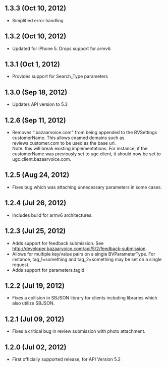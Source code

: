 ## 1.3.3 (Oct 10, 2012)

* Simplified error handling

## 1.3.2 (Oct 10, 2012)

* Updated for iPhone 5.  Drops support for armv6.

## 1.3.1 (Oct 1, 2012)

* Provides support for Search_Type parameters

## 1.3.0 (Sep 18, 2012)

* Updates API version to 5.3

## 1.2.6 (Sep 11, 2012)

* Removes ".bazaarvoice.com" from being appended to the BVSettings customerName.  This allows cnamed domains such as reviews.customer.com to be used as the base url.  
Note: this will break existing implementations.  For instance, if the customerName was previously set to ugc.client, it should now be set to ugc.client.bazaarvoice.com.

## 1.2.5 (Aug 24, 2012)

* Fixes bug which was attaching unnecessary parameters in some cases.

## 1.2.4 (Jul 26, 2012)

* Includes build for armv6 architectures.

## 1.2.3 (Jul 25, 2012)

* Adds support for feedback submission.  See http://developer.bazaarvoice.com/api/5/2/feedback-submission.
* Allows for multiple key/value pairs on a single BVParameterType.  For instance, tag\_1=something and tag\_2=something may be set on a single request.
* Adds support for parameters.tagid

## 1.2.2 (Jul 19, 2012)

* Fixes a collision in SBJSON library for clients including libraries which also utilize SBJSON.

## 1.2.1 (Jul 09, 2012)

* Fixes a critical bug in review submission with photo attachment.

## 1.2.0 (Jul 02, 2012)

* First officially supported release, for API Version 5.2